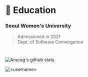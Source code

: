 # :school: Education
### Seoul Women's University 
> Admissioned in 2021<br>Dept. of Software Convergence
#
![Anurag's github stats](https://github-readme-stats.vercel.app/api?username=Skyminn&show_icons=true&theme=tokyonight)
<p><img align="center" src="https://github-readme-stats.vercel.app/api/top-langs?username=Skyminn&show_icons=true&locale=en&layout=compact" alt="<username>" /></p>


